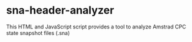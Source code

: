 # sna-header-analyzer
This HTML and JavaScript script provides a tool to analyze Amstrad CPC state snapshot files (.sna)
